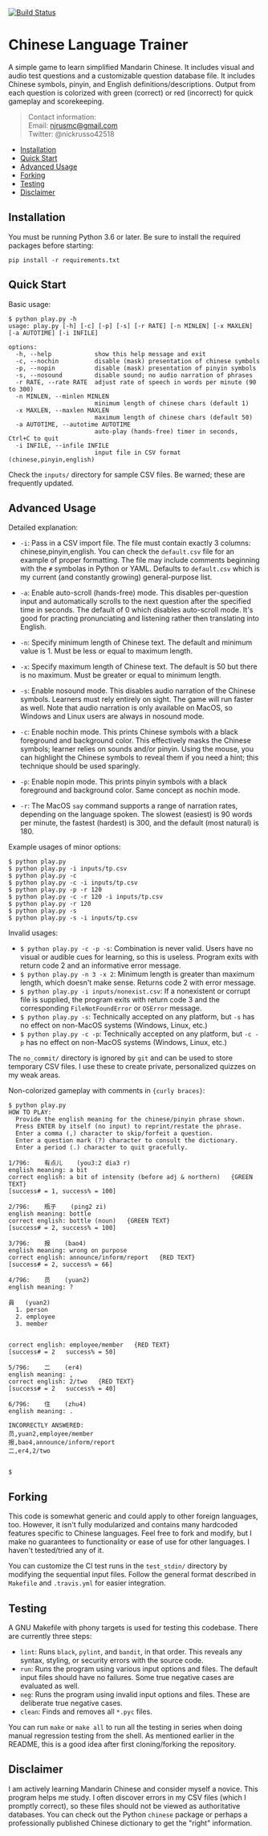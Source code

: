 [![Build Status](
https://app.travis-ci.com/nickrusso42518/zhong.svg?branch=master)](
https://app.travis-ci.com/nickrusso42518/zhong)

# Chinese Language Trainer
A simple game to learn simplified Mandarin Chinese. It includes visual and
audio test questions and a customizable question database file. It includes
Chinese symbols, pinyin, and English definitions/descriptions. Output from
each question is colorized with green (correct) or red (incorrect) for
quick gameplay and scorekeeping.

> Contact information:\
> Email:    njrusmc@gmail.com\
> Twitter:  @nickrusso42518

  * [Installation](#installation)
  * [Quick Start](#quick-start)
  * [Advanced Usage](#advanced-usage)
  * [Forking](#forking)
  * [Testing](#testing)
  * [Disclaimer](#disclaimer)

## Installation
You must be running Python 3.6 or later.
Be sure to install the required packages before starting:
```
pip install -r requirements.txt
```

## Quick Start

Basic usage:
```
$ python play.py -h
usage: play.py [-h] [-c] [-p] [-s] [-r RATE] [-n MINLEN] [-x MAXLEN] [-a AUTOTIME] [-i INFILE]

options:
  -h, --help            show this help message and exit
  -c, --nochin          disable (mask) presentation of chinese symbols
  -p, --nopin           disable (mask) presentation of pinyin symbols
  -s, --nosound         disable sound; no audio narration of phrases
  -r RATE, --rate RATE  adjust rate of speech in words per minute (90 to 300)
  -n MINLEN, --minlen MINLEN
                        minimum length of chinese chars (default 1)
  -x MAXLEN, --maxlen MAXLEN
                        maximum length of chinese chars (default 50)
  -a AUTOTIME, --autotime AUTOTIME
                        auto-play (hands-free) timer in seconds, Ctrl+C to quit
  -i INFILE, --infile INFILE
                        input file in CSV format (chinese,pinyin,english)
```

Check the `inputs/` directory for sample CSV files. Be warned; these
are frequently updated.

## Advanced Usage
Detailed explanation:
  * `-i`: Pass in a CSV import file. The file must contain exactly 3 columns:
          chinese,pinyin,english. You can check the `default.csv` file for an
          example of proper formatting. The file may include comments beginning
          with the `#` symbolas in Python or YAML. Defaults to `default.csv`
          which is my current (and constantly growing) general-purpose list.

  * `-a`: Enable auto-scroll (hands-free) mode. This disables per-question
          input and automatically scrolls to the next question after the
          specified time in seconds. The default of 0 which disables
          auto-scroll mode. It's good for practing pronunciating and listening
          rather then translating into English.

  * `-n`: Specify minimum length of Chinese text. The default and minimum
          value is 1. Must be less or equal to maximum length.

  * `-x`: Specify maximum length of Chinese text. The default is 50 but
          there is no maximum. Must be greater or equal to minimum length.

  * `-s`: Enable nosound mode. This disables audio narration of the Chinese
          symbols. Learners must rely entirely on sight. The game will
          run faster as well. Note that audio narration is only available
          on MacOS, so Windows and Linux users are always in nosound mode.

  * `-c`: Enable nochin mode. This prints Chinese symbols with a black
          foreground and background color. This effectively masks the Chinese
          symbols; learner relies on sounds and/or pinyin. Using
          the mouse, you can highlight the Chinese symbols to reveal them if
          you need a hint; this technique should be used sparingly.

  * `-p`: Enable nopin mode. This prints pinyin symbols with a black
          foreground and background color. Same concept as nochin mode.

  * `-r`: The MacOS `say` command supports a range of narration rates,
          depending on the language spoken. The slowest (easiest) is 90
          words per minute, the fastest (hardest) is 300, and the default
          (most natural) is 180.

Example usages of minor options:
```
$ python play.py
$ python play.py -i inputs/tp.csv
$ python play.py -c
$ python play.py -c -i inputs/tp.csv
$ python play.py -p -r 120
$ python play.py -c -r 120 -i inputs/tp.csv
$ python play.py -r 120
$ python play.py -s
$ python play.py -s -i inputs/tp.csv
```

Invalid usages:
  * `$ python play.py -c -p -s`: Combination is never valid. Users have
    no visual or audible cues for learning, so this is useless. Program
    exits with return code 2 and an informative error message.
  * `$ python play.py -n 3 -x 2`: Minimum length is greater than maximum
    length, which doesn't make sense. Returns code 2 with error message.
  * `$ python play.py -i inputs/nonexist.csv`: If a nonexistent or corrupt file
    is supplied, the program exits with return code 3 and the corresponding
    `FileNotFoundError` or `OSError` message.
  * `$ python play.py -s`: Technically accepted on any platform,
    but `-s` has no effect on non-MacOS systems (Windows, Linux, etc.)
  * `$ python play.py -c -p`: Technically accepted on any platform,
    but `-c -p` has no effect on non-MacOS systems (Windows, Linux, etc.)

The `no_commit/` directory is ignored by `git` and can be used to
store temporary CSV files. I use these to create private, personalized
quizzes on my weak areas.

Non-colorized gameplay with comments in `{curly braces}`:
```
$ python play.py
HOW TO PLAY:
  Provide the english meaning for the chinese/pinyin phrase shown.
  Press ENTER by itself (no input) to reprint/restate the phrase.
  Enter a comma (,) character to skip/forfeit a question.
  Enter a question mark (?) character to consult the dictionary.
  Enter a period (.) character to quit gracefully.

1/796:    有点儿    (you3:2 dia3 r)
english meaning: a bit
correct english: a bit of intensity (before adj & northern)   {GREEN TEXT}
[success# = 1, success% = 100]

2/796:    瓶子    (ping2 zi)
english meaning: bottle
correct english: bottle (noun)   {GREEN TEXT}
[success# = 2, success% = 100]

3/796:    报    (bao4)
english meaning: wrong on purpose
correct english: announce/inform/report   {RED TEXT}
[success# = 2, success% = 66]

4/796:    员    (yuan2)
english meaning: ?

員   (yuan2)
  1. person
  2. employee
  3. member


correct english: employee/member   {RED TEXT}
[success# = 2   success% = 50]

5/796:    二    (er4)
english meaning: ,
correct english: 2/two   {RED TEXT}
[success# = 2   success% = 40]

6/796:    住    (zhu4)
english meaning: .

INCORRECTLY ANSWERED:
员,yuan2,employee/member
报,bao4,announce/inform/report
二,er4,2/two


$
```

## Forking
This code is somewhat generic and could apply to other foreign
languages, too. However, it isn't fully modularized and contains
many hardcoded features specific to Chinese languages. Feel free to
fork and modify, but I make no guarantees to functionality or
ease of use for other languages. I haven't tested/tried any of it.

You can customize the CI test runs in the `test_stdin/` directory
by modifying the sequential input files. Follow the general format
described in `Makefile` and `.travis.yml` for easier integration.

## Testing
A GNU Makefile with phony targets is used for testing this codebase.
There are currently three steps:
  * `lint`: Runs `black`, `pylint`, and `bandit`, in that order. This
    reveals any syntax, styling, or security errors with the source code.
  * `run`: Runs the program using various input options and files.
    The default input files should have no failures. Some true negative
    cases are evaluated as well.
  * `neg`: Runs the program using invalid input options and files.
    These are deliberate true negative cases.
  * `clean`: Finds and removes all `*.pyc` files.

You can run `make` or `make all` to run all the testing in series when doing
manual regression testing from the shell. As mentioned earlier in the README,
this is a good idea after first cloning/forking the repository.

## Disclaimer
I am actively learning Mandarin Chinese and consider myself a novice. This
program helps me study. I often discover errors in my CSV files (which I
promptly correct), so these files should not be viewed as authoritative
databases. You can check out the Python `chinese` package or perhaps a
professionally published Chinese dictionary to get the "right" information.
